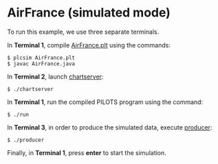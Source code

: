 # AirFrance (simulated mode)

To run this example, we use three separate terminals.

In **Terminal 1**, compile [AirFrance.plt](./AirFrance.plt) using the commands:
```
$ plcsim AirFrance.plt
$ javac AirFrance.java
```

In **Terminal 2**, launch [chartserver](./chartserver):
```
$ ./chartserver
```

In **Terminal 1**, run the compiled PILOTS program using the command:
```
$ ./run
```

In **Terminal 3**, in order to produce the simulated data, execute [producer](./producer):
```
$ ./producer
```

Finally, in **Terminal 1**, press **enter** to start the simulation.


